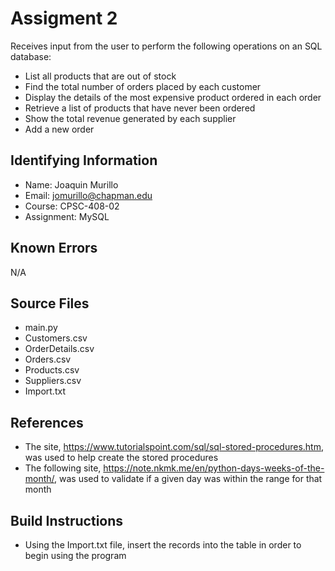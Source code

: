 # Assigment 2
Receives input from the user to perform the following operations on an SQL database:
* List all products that are out of stock
* Find the total number of orders placed by each customer
* Display the details of the most expensive product ordered in each order
* Retrieve a list of products that have never been ordered
* Show the total revenue generated by each supplier
* Add a new order

## Identifying Information

* Name: Joaquin Murillo
* Email: jomurillo@chapman.edu
* Course: CPSC-408-02
* Assignment: MySQL

## Known Errors
N/A

## Source Files  
* main.py
* Customers.csv
* OrderDetails.csv
* Orders.csv
* Products.csv
* Suppliers.csv
* Import.txt

## References
* The site, https://www.tutorialspoint.com/sql/sql-stored-procedures.htm, was used to help create the stored procedures
* The following site, https://note.nkmk.me/en/python-days-weeks-of-the-month/, was used to validate if a given day was within the range for that month

## Build Instructions
* Using the Import.txt file, insert the records into the table in order to begin using the program
